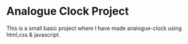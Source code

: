 # Analogue Clock Project

This is a small basic project where I have made analogue-clock using html,css & javascript.
